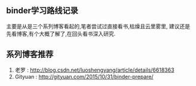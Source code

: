 ## binder学习路线记录
主要是从是三个系列博客看起的,笔者尝试过直接看书,枯燥且云里雾里, 建议还是先看博客,有个大概了解了,在回头看书深入研究.

## 系列博客推荐
1. 老罗 : 
http://blog.csdn.net/luoshengyang/article/details/6618363
2. Gityuan : 
http://gityuan.com/2015/10/31/binder-prepare/